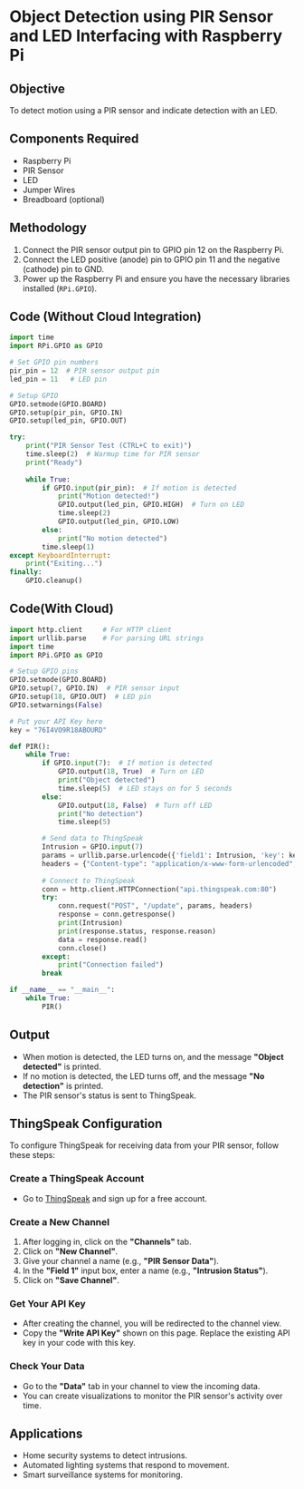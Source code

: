 # Object Detection using PIR Sensor and LED Interfacing with Raspberry Pi

## Objective
To detect motion using a PIR sensor and indicate detection with an LED.

## Components Required
- Raspberry Pi
- PIR Sensor
- LED
- Jumper Wires
- Breadboard (optional)

## Methodology
1. Connect the PIR sensor output pin to GPIO pin 12 on the Raspberry Pi.
2. Connect the LED positive (anode) pin to GPIO pin 11 and the negative (cathode) pin to GND.
3. Power up the Raspberry Pi and ensure you have the necessary libraries installed (`RPi.GPIO`).

## Code (Without Cloud Integration)

```python
import time
import RPi.GPIO as GPIO

# Set GPIO pin numbers
pir_pin = 12  # PIR sensor output pin
led_pin = 11   # LED pin

# Setup GPIO
GPIO.setmode(GPIO.BOARD)
GPIO.setup(pir_pin, GPIO.IN)
GPIO.setup(led_pin, GPIO.OUT)

try:
    print("PIR Sensor Test (CTRL+C to exit)")
    time.sleep(2)  # Warmup time for PIR sensor
    print("Ready")
   
    while True:
        if GPIO.input(pir_pin):  # If motion is detected
            print("Motion detected!")
            GPIO.output(led_pin, GPIO.HIGH)  # Turn on LED
            time.sleep(2)
            GPIO.output(led_pin, GPIO.LOW)
        else:
            print("No motion detected")
        time.sleep(1)
except KeyboardInterrupt:
    print("Exiting...")
finally:
    GPIO.cleanup()
```
## Code(With Cloud)

```python
import http.client     # For HTTP client
import urllib.parse    # For parsing URL strings
import time
import RPi.GPIO as GPIO

# Setup GPIO pins
GPIO.setmode(GPIO.BOARD)
GPIO.setup(7, GPIO.IN)  # PIR sensor input
GPIO.setup(18, GPIO.OUT)  # LED pin
GPIO.setwarnings(False)

# Put your API Key here
key = "76I4VO9R18ABOURD"  

def PIR():
    while True:
        if GPIO.input(7):  # If motion is detected
            GPIO.output(18, True)  # Turn on LED
            print("Object detected")
            time.sleep(5)  # LED stays on for 5 seconds
        else:
            GPIO.output(18, False)  # Turn off LED
            print("No detection")
            time.sleep(5)

        # Send data to ThingSpeak
        Intrusion = GPIO.input(7)
        params = urllib.parse.urlencode({'field1': Intrusion, 'key': key})
        headers = {"Content-type": "application/x-www-form-urlencoded", "Accept": "text/plain"}
        
        # Connect to ThingSpeak
        conn = http.client.HTTPConnection("api.thingspeak.com:80")
        try:
            conn.request("POST", "/update", params, headers)
            response = conn.getresponse()
            print(Intrusion)
            print(response.status, response.reason)
            data = response.read()
            conn.close()
        except:
            print("Connection failed")
        break

if __name__ == "__main__":
    while True:
        PIR()
```
## Output
- When motion is detected, the LED turns on, and the message **"Object detected"** is printed.
- If no motion is detected, the LED turns off, and the message **"No detection"** is printed.
- The PIR sensor's status is sent to ThingSpeak.

## ThingSpeak Configuration
To configure ThingSpeak for receiving data from your PIR sensor, follow these steps:

### Create a ThingSpeak Account
- Go to [ThingSpeak](https://thingspeak.com/) and sign up for a free account.

### Create a New Channel
1. After logging in, click on the **"Channels"** tab.
2. Click on **"New Channel"**.
3. Give your channel a name (e.g., **"PIR Sensor Data"**).
4. In the **"Field 1"** input box, enter a name (e.g., **"Intrusion Status"**).
5. Click on **"Save Channel"**.

### Get Your API Key
- After creating the channel, you will be redirected to the channel view.
- Copy the **"Write API Key"** shown on this page. Replace the existing API key in your code with this key.

### Check Your Data
- Go to the **"Data"** tab in your channel to view the incoming data.
- You can create visualizations to monitor the PIR sensor's activity over time.

## Applications
- Home security systems to detect intrusions.
- Automated lighting systems that respond to movement.
- Smart surveillance systems for monitoring.
